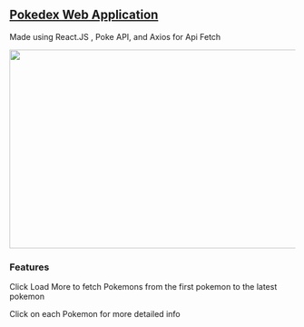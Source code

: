 <h2> <a href="https://egoeagle.github.io/pokedex/">Pokedex Web Application</a> </h2>
<p>Made using React.JS , Poke API, and Axios for Api Fetch</p>

<img height="350" width="550" src="https://i.gyazo.com/9668ee7c3da3d94a00bca57c2d233b5b.png">

<h3> Features </h3>
<p> Click Load More to fetch Pokemons from the first pokemon to the latest pokemon</p>
<p> Click on each Pokemon for more detailed info </p>
  
